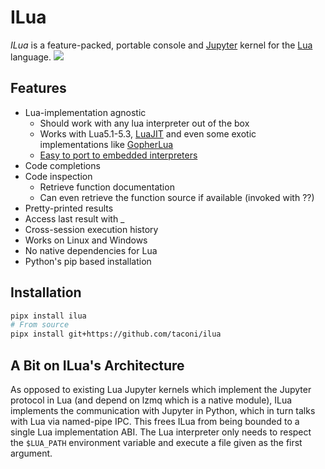 # ILua
*ILua* is a feature-packed, portable console and [Jupyter](http://jupyter.org/) kernel for the  [Lua](https://www.lua.org/) language.
![](demo.gif)
## Features
 * Lua-implementation agnostic
   * Should work with any lua interpreter out of the box
   * Works with Lua5.1-5.3, [LuaJIT](http://luajit.org/) and even some exotic implementations like [GopherLua](https://github.com/yuin/gopher-lua)
   * [Easy to port to embedded interpreters](https://eng.hroncok.cz/2020/05/14/ilua-rpm-console)
 * Code completions
 * Code inspection
   * Retrieve function documentation
   * Can even retrieve the function source if available (invoked with ??)
 * Pretty-printed results
 * Access last result with _
 * Cross-session execution history
 * Works on Linux and Windows
 * No native dependencies for Lua
 * Python's pip based installation

## Installation
```bash
pipx install ilua
# From source
pipx install git+https://github.com/taconi/ilua
```

## A Bit on ILua's Architecture
As opposed to existing Lua Jupyter kernels which implement the Jupyter protocol in Lua (and depend on lzmq which is a native module), ILua implements the communication with Jupyter in Python, which in turn talks with Lua via named-pipe IPC. This frees ILua from being bounded to a single Lua implementation ABI. The Lua interpreter only needs to respect the `$LUA_PATH` environment variable and execute a file given as the first argument.

